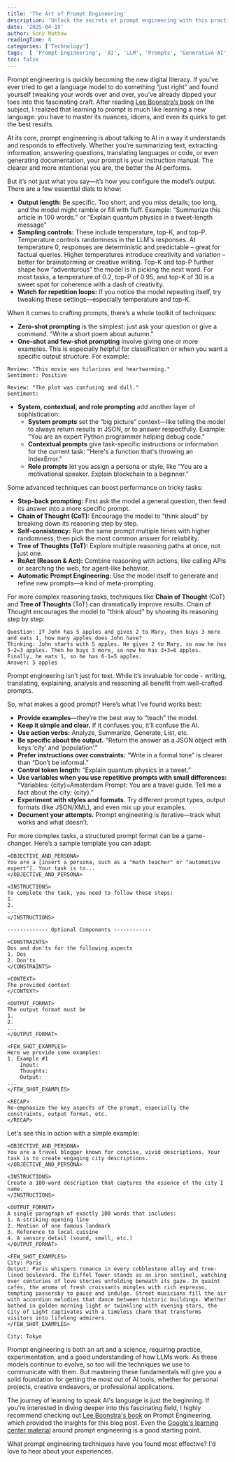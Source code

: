 ```yaml
---
title: 'The Art of Prompt Engineering'
description: 'Unlock the secrets of prompt engineering with this practical guide inspired by Lee Boonstra’s book. Learn how crafting clear, targeted prompts can dramatically improve your interactions with AI—whether you’re summarizing text, generating code, or extracting information. This post explores essential techniques, configuration tips, real-world examples, and best practices to help you communicate with large language models more effectively and creatively. Perfect for anyone looking to master the language of AI and get the most out of today’s generative tools'
date: '2025-04-19'
author: Sony Mathew
readingTime: 8
categories: ['Technology']
tags:  [ 'Prompt Engineering', 'AI', 'LLM', 'Prompts', 'Generative AI', 'AI Best Practices', 'AI Prompt Design', 'AI Examples', 'AI assisted writing', 'Large Language Models']
toc: false
---
```


Prompt engineering is quickly becoming the new digital literacy. If you’ve ever tried to get a language model to do something “just right” and found yourself tweaking your words over and over, you’ve already dipped your toes into this fascinating craft. After reading [Lee Boonstra’s book](https://drive.google.com/file/d/1AbaBYbEa_EbPelsT40-vj64L-2IwUJHy/view) on the subject, I realized that learning to prompt is much like learning a new language: you have to master its nuances, idioms, and even its quirks to get the best results.

At its core, prompt engineering is about talking to AI in a way it understands and responds to effectively. Whether you’re summarizing text, extracting information, answering questions, translating languages or code, or even generating documentation, your prompt is your instruction manual. The clearer and more intentional you are, the better the AI performs.

But it’s not just what you say—it’s how you configure the model’s output. There are a few essential dials to know:

- **Output length:** Be specific. Too short, and you miss details; too long, and the model might ramble or fill with fluff. Example: “Summarize this article in 100 words.” or "Explain quantum physics in a tweet-length message"
- **Sampling controls:** These include temperature, top-K, and top-P. Temperature controls randomness in the LLM's responses. At temperature 0, responses are deterministic and predictable – great for factual queries. Higher temperatures introduce creativity and variation – better for brainstorming or creative writing. Top-K and top-P further shape how “adventurous” the model is in picking the next word. For most tasks, a temperature of 0.2, top-P of 0.95, and top-K of 30 is a sweet spot for coherence with a dash of creativity.
- **Watch for repetition loops:** If you notice the model repeating itself, try tweaking these settings—especially temperature and top-K.

When it comes to crafting prompts, there’s a whole toolkit of techniques:

- **Zero-shot prompting** is the simplest: just ask your question or give a command. "Write a short poem about autumn."
- **One-shot and few-shot prompting** involve giving one or more examples. This is especially helpful for classification or when you want a specific output structure. For example:

```
Review: "This movie was hilarious and heartwarming."
Sentiment: Positive

Review: "The plot was confusing and dull."
Sentiment:
```
- **System, contextual, and role prompting** add another layer of sophistication:
    - **System prompts** set the “big picture” context—like telling the model to always return results in JSON, or to answer respectfully. Example: "You are an expert Python programmer helping debug code."
    - **Contextual prompts** give task-specific instructions or information for the current task: "Here's a function that's throwing an IndexError."
    - **Role prompts** let you assign a persona or style, like “You are a motivational speaker. Explain blockchain to a beginner.”

Some advanced techniques can boost performance on tricky tasks:

- **Step-back prompting:** First ask the model a general question, then feed its answer into a more specific prompt.
- **Chain of Thought (CoT):** Encourage the model to “think aloud” by breaking down its reasoning step by step.
- **Self-consistency:** Run the same prompt multiple times with higher randomness, then pick the most common answer for reliability.
- **Tree of Thoughts (ToT):** Explore multiple reasoning paths at once, not just one.
- **ReAct (Reason \& Act):** Combine reasoning with actions, like calling APIs or searching the web, for agent-like behavior.
- **Automatic Prompt Engineering:** Use the model itself to generate and refine new prompts—a kind of meta-prompting.



For more complex reasoning tasks, techniques like **Chain of Thought** (CoT) and **Tree of Thoughts** (ToT) can dramatically improve results. Chain of Thought encourages the model to "think aloud" by showing its reasoning step by step:

```
Question: If John has 5 apples and gives 2 to Mary, then buys 3 more and eats 1, how many apples does John have?
Thinking: John starts with 5 apples. He gives 2 to Mary, so now he has 5-2=3 apples. Then he buys 3 more, so now he has 3+3=6 apples. Finally, he eats 1, so he has 6-1=5 apples.
Answer: 5 apples
```

Prompt engineering isn’t just for text. While it’s invaluable for code - writing, translating, explaining, analysis and reasoning all benefit from well-crafted prompts.

So, what makes a good prompt? Here’s what I’ve found works best:

- **Provide examples**—they’re the best way to “teach” the model.
- **Keep it simple and clear.** If it confuses you, it’ll confuse the AI.
- **Use action verbs:** Analyze, Summarize, Generate, List, etc.
- **Be specific about the output.** “Return the answer as a JSON object with keys ‘city’ and ‘population’.”
- **Prefer instructions over constraints:** “Write in a formal tone” is clearer than “Don’t be informal.”
- **Control token length:** “Explain quantum physics in a tweet.”
- **Use variables when you use repetitive prompts with small differences:** “Variables: {city}=Amsterdam 
Prompt: You are a travel guide. Tell me a fact about the city: {city}.”
- **Experiment with styles and formats.** Try different prompt types, output formats (like JSON/XML), and even mix up your examples.
- **Document your attempts.** Prompt engineering is iterative—track what works and what doesn’t.

For more complex tasks, a structured prompt format can be a game-changer. Here’s a sample template you can adapt:

```
<OBJECTIVE_AND_PERSONA>
You are a [insert a persona, such as a "math teacher" or "automotive expert"]. Your task is to...
</OBJECTIVE_AND_PERSONA>

<INSTRUCTIONS>
To complete the task, you need to follow these steps:
1.
2.
...
</INSTRUCTIONS>

------------- Optional Components ------------

<CONSTRAINTS>
Dos and don'ts for the following aspects
1. Dos
2. Don'ts
</CONSTRAINTS>

<CONTEXT>
The provided context
</CONTEXT>

<OUTPUT_FORMAT>
The output format must be
1.
2.
...
</OUTPUT_FORMAT>

<FEW_SHOT_EXAMPLES>
Here we provide some examples:
1. Example #1
    Input:
    Thoughts:
    Output:
...
</FEW_SHOT_EXAMPLES>

<RECAP>
Re-emphasize the key aspects of the prompt, especially the constraints, output format, etc.
</RECAP>
```

Let's see this in action with a simple example:
```
<OBJECTIVE_AND_PERSONA>
You are a travel blogger known for concise, vivid descriptions. Your task is to create engaging city descriptions.
</OBJECTIVE_AND_PERSONA>

<INSTRUCTIONS>
Create a 100-word description that captures the essence of the city I name.
</INSTRUCTIONS>

<OUTPUT_FORMAT>
A single paragraph of exactly 100 words that includes:
1. A striking opening line
2. Mention of one famous landmark
3. Reference to local cuisine
4. A sensory detail (sound, smell, etc.)
</OUTPUT_FORMAT>

<FEW_SHOT_EXAMPLES>
City: Paris
Output: Paris whispers romance in every cobblestone alley and tree-lined boulevard. The Eiffel Tower stands as an iron sentinel, watching over centuries of love stories unfolding beneath its gaze. In quaint cafés, the aroma of fresh croissants mingles with rich espresso, tempting passersby to pause and indulge. Street musicians fill the air with accordion melodies that dance between historic buildings. Whether bathed in golden morning light or twinkling with evening stars, the City of Light captivates with a timeless charm that transforms visitors into lifelong admirers.
</FEW_SHOT_EXAMPLES>

City: Tokyo
```

Prompt engineering is both an art and a science, requiring practice, experimentation, and a good understanding of how LLMs work. As these models continue to evolve, so too will the techniques we use to communicate with them. But mastering these fundamentals will give you a solid foundation for getting the most out of AI tools, whether for personal projects, creative endeavors, or professional applications.

The journey of learning to speak AI's language is just the beginning. If you're interested in diving deeper into this fascinating field, I highly recommend checking out [Lee Boonstra's book](https://drive.google.com/file/d/1AbaBYbEa_EbPelsT40-vj64L-2IwUJHy/view) on Prompt Engineering, which provided the insights for this blog post. Even the [Google's learning center material](https://cloud.google.com/vertex-ai/generative-ai/docs/learn/prompts/prompt-design-strategies) around prompt engineering is a good starting point.

What prompt engineering techniques have you found most effective? I'd love to hear about your experiences.
